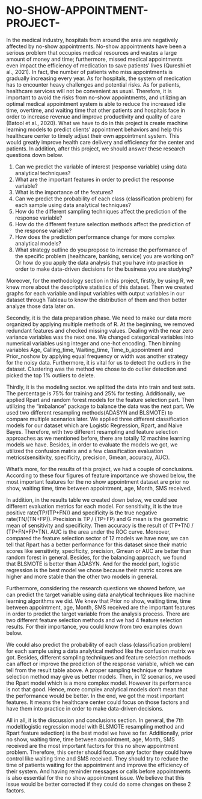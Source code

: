 # NO-SHOW-APPOINTMENT-PROJECT-
In the medical industry, hospitals from around the area are negatively affected by no-show appointments. No-show appointments have been a serious problem that occupies medical resources and wastes a large amount of money and time; furthermore, missed medical appointments even impact the efficiency of medication to save patients’ lives (Qureshi et al., 2021). In fact, the number of patients who miss appointments is gradually increasing every year. As for hospitals, the system of medication has to encounter heavy challenges and potential risks. As for patients, healthcare services will not be convenient as usual. 
Therefore, it is important to avoid the risks from no-show appointments, and utilizing an optimal medical appointment system is able to reduce the increased idle time, overtime, and waiting time that other patients and hospitals face in order to increase revenue and improve productivity and quality of care (Batool et al., 2020). 
What we have to do in this project is create machine learning models to predict clients’ appointment behaviors and help this healthcare center to timely adjust their own appointment system. This would greatly improve health care delivery and efficiency for the center and patients. In addition, after this project, we should answer these research questions down below. 
1. Can we predict the variable of interest (response variable) using data analytical
techniques?
2. What are the important features in order to predict the response variable?
3. What is the importance of the features?
4. Can we predict the probability of each class (classification problem) for each sample using data analytical techniques?
5. How do the different sampling techniques affect the prediction of the response variable?
6. How do the different feature selection methods affect the prediction of the response variable?
7. How does the prediction performance change for more complex analytical models?
8. What strategy outline do you propose to increase the performance of the specific problem (healthcare, banking, service) you are working on? Or how do you apply the data analysis that you have into practice in order to make data-driven decisions for the business you are studying? 

Moreover, for the methodology section in this project, firstly, by using R, we knew more about the descriptive statistics of this dataset. Then we created graphs for each variable and input variables with output variables in our dataset through Tableau to know the distribution of them and then better analyze those data later on. 

Secondly, it is the data preparation phase. We need to make our data more organized by applying multiple methods of R. At the beginning, we removed redundant features and checked missing values. Dealing with  the near zero variance variables was the next one. We changed categorical variables into numerical variables using integer and one-hot encoding. Then binning variables Age, Calling_time, Waiting_time, Time_b_appointment and Prior_noshow by applying equal frequency or width was another strategy for the noisy data. Furthermore, it is vital for us to detect the outliers in the dataset. Clustering was the method we chose to do outlier detection and picked the top 1%  outliers to delete. 
  
Thirdly, it is the modeling sector. we splitted the data into train and test sets. The percentage is 75% for training and 25% for testing.  Additionally, we applied Rpart and random forest models for the feature selection part. Then utilizing the “imbalance” package to balance the data was the next part. We used two different resampling methods(ADASYN and BLSMOTE) to compare multiple scenarios later. We applied three different classification models for our dataset which are Logistic Regression, Rpart, and Naive Bayes. Therefore, with two different resampling and feature selection approaches as we mentioned before, there are totally 12 machine learning models we have. Besides, in order to evaluate the models we got, we utilized the confusion matrix and a few classification evaluation metrics(sensitivity, specificity, precision, Gmean, accuracy, AUC).

What’s more, for the results of this project, we had a couple of conclusions. According to these four figures of feature importance we showed below, the most important features for the no show appointment dataset are prior no show, waiting time, time between appointment, age, Month, SMS received.

In addition, in the results table we created down below, we could see different evaluation metrics for each model. For sensitivity, it is the true positive rate(TP/(TP+FN))  and specificity is the true negative rate(TN/(TN+FP)). Precision is TP / (TP+FP) and G mean is the geometric mean of sensitivity and specificity. Then accuracy is the result of (TP+TN) / (TP+FN+FP+TN). AUC is the area under the ROC curve. Moreover, compared the feature selection sector of 12 models we have now, we can tell that Rpart has a better performance for this dataset since their matric scores like sensitivity, specificity, precision, Gmean or AUC are better than random forest in general. Besides, for the balancing approach, we found that BLSMOTE is better than ADASYN. And for the model part, logistic regression is the best model we chose because their matric scores are higher and more stable than the other two models in general.

Furthermore, considering the research questions we showed before, we can predict the target variable using data analytical techniques like machine learning algorithms we did. We knew that Prior no show, waiting time, time between appointment, age, Month, SMS received are the important features in order to predict the target variable from the analysis process. There are two different feature selection methods and we had 4 feature selection results. For their importance, you could know from two examples down below.

We could also predict the probability of each class (classification problem) for each sample using a data analytical method like the confusion matrix we got. Besides, different sampling techniques and feature selection methods can affect or improve the prediction of the response variable, which we can tell from the result table above. A proper sampling technique or feature selection method may give us better models. Then, in 12 scenarios, we used the Rpart model which is a more complex model. However its performance is not that good. Hence, more complex analytical models don’t mean that the performance would be better. In the end, we got the most important features. It means the healthcare center could focus on those factors and have them into practice in order to make data-driven decisions.

All in all, it is the discussion and conclusions section. In general, the 7th model(logistic regression model with BLSMOTE resampling method and Rpart feature selection) is the best model we have so far. Additionally, prior no show, waiting time, time between appointment, age, Month, SMS received are the most important factors for this no show appointment problem. Therefore, this center should focus on any factor they could have control like waiting time and SMS received. They should try to reduce the time of patients waiting for the appointment and improve the efficiency of their system. And having reminder messages or calls before appointments is also essential for the no show appointment issue. We believe that this issue would be better corrected if they could do some changes on these 2 factors. 

